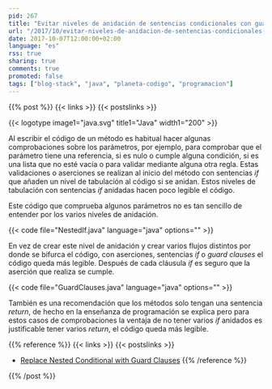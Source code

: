 ```yaml
---
pid: 267
title: "Evitar niveles de anidación de sentencias condicionales con guard clauses"
url: "/2017/10/evitar-niveles-de-anidacion-de-sentencias-condicionales-con-guard-clauses/"
date: 2017-10-07T12:00:00+02:00
language: "es"
rss: true
sharing: true
comments: true
promoted: false
tags: ["blog-stack", "java", "planeta-codigo", "programacion"]
---
```


{{% post %}}
{{< links >}}
{{< postslinks >}}

{{< logotype image1="java.svg" title1="Java" width1="200" >}}

Al escribir el código de un método es habitual hacer algunas comprobaciones sobre los parámetros, por ejemplo, para comprobar que el parámetro tiene una referencia, si es nulo o cumple alguna condición, si es una lista que no esté vacía o para validar mediante alguna otra regla. Estas validaciones o aserciones se realizan al inicio del método con sentencias _if_ que añaden un nivel de tabulación al código si se anidan. Estos niveles de tabulación con sentencias _if_ anidadas hacen poco legible el código.

Este código que comprueba algunos parámetros no es tan sencillo de entender por los varios niveles de anidación.

{{< code file="NestedIf.java" language="java" options="" >}}

En vez de crear este nivel de anidación y crear varios flujos distintos por donde se bifurca el código, con aserciones, sentencias _if_ o _guard clauses_  el código queda más legible. Después de cada cláusula _if_ es seguro que la aserción que realiza se cumple.

{{< code file="GuardClauses.java" language="java" options="" >}}

También es una recomendación que los métodos solo tengan una sentencia _return_, de hecho en la enseñanza de programación se explica pero para estos casos de comprobaciones la ventaja de no tener varios _if_ anidados es justificable tener varios _return_, el código queda más legible.

{{% reference %}}
{{< links >}}
{{< postslinks >}}
* [Replace Nested Conditional with Guard Clauses](https://refactoring.com/catalog/replaceNestedConditionalWithGuardClauses.html)
{{% /reference %}}

{{% /post %}}
